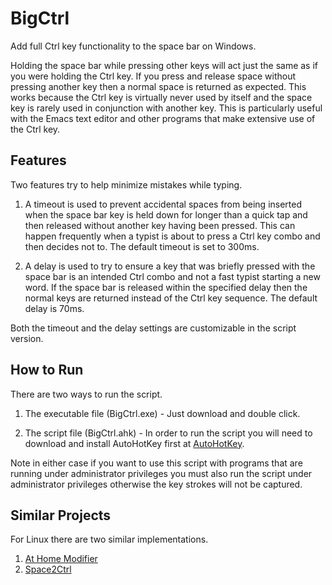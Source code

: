 BigCtrl
=======

Add full Ctrl key functionality to the space bar on Windows.

Holding the space bar while pressing other keys will act
just the same as if you were holding the Ctrl key. If you
press and release space without pressing another key then a normal
space is returned as expected. This works because the Ctrl key is
virtually never used by itself and the space key is rarely used in
conjunction with another key. This is particularly useful with the Emacs text editor and other programs that make extensive use of the Ctrl key.

Features
--------

Two features try to help minimize mistakes while typing.

1) A timeout is used to prevent accidental spaces from being inserted when the space bar key is held down for longer than a quick tap and then released without another key having been pressed. This can happen frequently when a typist is about to press a Ctrl key combo and then decides not to. The default timeout is set to 300ms.

2) A delay is used to try to ensure a key that was briefly pressed with the space bar is an intended Ctrl combo and not a fast typist starting a new word. If the space bar is released within the specified delay then the normal keys are returned instead of the Ctrl key sequence. The default delay is 70ms.

Both the timeout and the delay settings are customizable in the script version.

How to Run
----------

There are two ways to run the script.

1) The executable file (BigCtrl.exe) - Just download and double click.

2) The script file (BigCtrl.ahk) - In order to run the script you will need to download and install AutoHotKey first at [AutoHotKey](http://www.autohotkey.com/).

Note in either case if you want to use this script with programs that are running under administrator privileges you must also run the script under administrator privileges otherwise the key strokes will not be captured.

Similar Projects
----------------

For Linux there are two similar implementations.

1) [At Home Modifier](http://gitorious.org/at-home-modifier/pages/Home)
2) [Space2Ctrl](https://github.com/r0adrunner/Space2Ctrl)